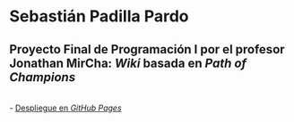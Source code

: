 # Sebastián Padilla Pardo

## Proyecto Final de Programación I por el profesor Jonathan MirCha: _Wiki_ basada en _Path of Champions_
<br>
- <a href="https://sebastianp29.github.io/proyecto-final/" target="_blank">Despliegue en <i>GitHub Pages</i></a>